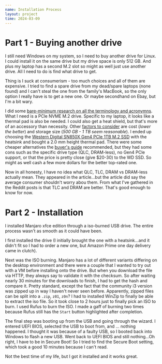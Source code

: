 ```yaml
---
name: Installation Process
layout: project
time: 2024-03-09
---
```


# Part 1 - Buying another drive

I still need Windows on my system, so I need to buy another drive for Linux. I
could install it on the same drive but my drive space is only 512 GB. And plus
my laptop has a second M.2 slot so might as well just use another drive. All
I need to do is find what drive to get. 

Thing is I suck at consumerism - too 
much choices and all of them are expensive. I tried to find a spare drive from 
my dead/spare laptops (none found) and I can't steal the one from the family's 
MacBook, so the only option I really have is to get a new one. Or maybe 
secondhand on Ebay, but I'm a bit wary.

I did some [bare-minimum research on all the terminology and acronymns](https://www.crucial.com/articles/about-ssd/m2-with-pcie-or-sata). What I
need is a PCle NVME M.2 drive. Specific to my laptop, it looks like a thermal
pad is also be needed. I could also get a heat shield, but that's more of an
accessory than necessity. Other [factors to consider](https://www.tomshardware.com/reviews/ssd-buying-guide,5602.html) are cost (*lower the better*) and storage size (*500 GB - 1 TB seem reasonable*). I ended up choosing the [Western Digital SN850X Gen4 PCle 1TB M.2 SSD](https://www.amazon.com/gp/product/B0B7CPSN2K/ref=ox_sc_act_title_2?smid=ATVPDKIKX0DER&th=1) with the heatsink and bought a 2.0 mm height thermal pad. There were some cheaper alternatives the [buyer's guide](https://www.tomshardware.com/reviews/best-ssds,3891.html) recommended, but they had some cons such as the specific drive type (QLC, DRAM-less), no Gen4 PCle support, or that the price is pretty close (give $20-30) to the WD SSD. So might as well cash a few more dollars for the better top-rated one.

Now in all honesty, I have no idea what QLC, TLC, DRAM vs DRAM-less actually mean. They appeared in the article...but the article did say the average consumer shouldn't worry abou them. From what I've gathered in the Reddit posts is that TLC and DRAM are better. That's good enough to know for now.

# Part 2 - Installation

I installed Manjaro xfce edition through a iso-burned USB drive. The entire process wasn't as smooth as it could have been. 

I first installed the drive (I initially brought the one with a heatsink...and it didn't fit so I had to order a new one, but Amazon Prime one day delivery came in clutch).  

Next was the ISO burning. Manjaro has a lot of different variants differing on the desktop environment and there were a couple that I wanted to try out with a VM before installing onto the drive. But when you download the file via HTTP, they always say to validate it with the checksum. So after waiting nearly 30 minutes for the downloads to finish, I had to get the hash and compare it. Pretty standard, except the fact that the community i3 version was zipped up in way I haven't never seen before. Apparently, zipped files can be split into a `.zip`, `z01`, `z0n`? I had to installed WinZip to finally be able to extract the iso file. So it took close to 2 hours just to finally pick an ISO to burn. I used Rufus to burn the ISO. I made a gaff of burning two times because Rufus still has the `Start` button highlighted after completion. 

The final step was booting up from the USB and going through the wizard. I entered UEFI BIOS, selected the USB to boot from, and ... nothing happened. I thought it was because of a faulty USB, so I booted back into Windows to flash a new USB. Went back to UEFI BIOS and still nothing...Oh right, I have to be in Secure Boot! So I tried to find the Secure Boot setting, which took a good 10 minutes because I can't read. 

Not the best time of my life, but I got it installed and it works great.

